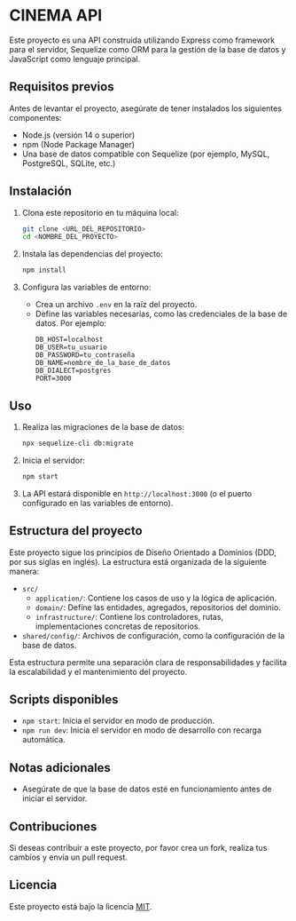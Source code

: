 # CINEMA API

Este proyecto es una API construida utilizando Express como framework para el servidor, Sequelize como ORM para la gestión de la base de datos y JavaScript como lenguaje principal.

## Requisitos previos

Antes de levantar el proyecto, asegúrate de tener instalados los siguientes componentes:

- Node.js (versión 14 o superior)
- npm (Node Package Manager)
- Una base de datos compatible con Sequelize (por ejemplo, MySQL, PostgreSQL, SQLite, etc.)

## Instalación

1. Clona este repositorio en tu máquina local:
    ```bash
    git clone <URL_DEL_REPOSITORIO>
    cd <NOMBRE_DEL_PROYECTO>
    ```

2. Instala las dependencias del proyecto:
    ```bash
    npm install
    ```

3. Configura las variables de entorno:
    - Crea un archivo `.env` en la raíz del proyecto.
    - Define las variables necesarias, como las credenciales de la base de datos. Por ejemplo:
      ```
      DB_HOST=localhost
      DB_USER=tu_usuario
      DB_PASSWORD=tu_contraseña
      DB_NAME=nombre_de_la_base_de_datos
      DB_DIALECT=postgres
      PORT=3000
      ```

## Uso

1. Realiza las migraciones de la base de datos:
    ```bash
    npx sequelize-cli db:migrate
    ```

2. Inicia el servidor:
    ```bash
    npm start
    ```

3. La API estará disponible en `http://localhost:3000` (o el puerto configurado en las variables de entorno).

## Estructura del proyecto

Este proyecto sigue los principios de Diseño Orientado a Dominios (DDD, por sus siglas en inglés). La estructura está organizada de la siguiente manera:

- `src/`
    - `application/`: Contiene los casos de uso y la lógica de aplicación.
    - `domain/`: Define las entidades, agregados, repositorios del dominio.
    - `infrastructure/`: Contiene los controladores, rutas, implementaciones concretas de repositorios.
- `shared/config/`: Archivos de configuración, como la configuración de la base de datos.

Esta estructura permite una separación clara de responsabilidades y facilita la escalabilidad y el mantenimiento del proyecto.

## Scripts disponibles

- `npm start`: Inicia el servidor en modo de producción.
- `npm run dev`: Inicia el servidor en modo de desarrollo con recarga automática.

## Notas adicionales

- Asegúrate de que la base de datos esté en funcionamiento antes de iniciar el servidor.

## Contribuciones

Si deseas contribuir a este proyecto, por favor crea un fork, realiza tus cambios y envía un pull request.

## Licencia

Este proyecto está bajo la licencia [MIT](LICENSE).